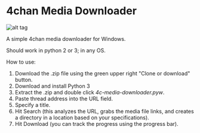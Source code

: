 4chan Media Downloader
================

![alt tag](http://i.imgur.com/L8NRgyx.png)

A simple 4chan media downloader for Windows.

Should work in python 2 or 3; in any OS.

How to use:

1. Download the .zip file using the green upper right "Clone or download" button.
2. Download and install Python 3
3. Extract the .zip and double click _4c-media-downloader.pyw_.
4. Paste thread address into the URL field.
5. Specify a title.
6. Hit Search (this analyzes the URL, grabs the media file links, and creates a directory in a location based on your specifications).
7. Hit Download (you can track the progress using the progress bar).
